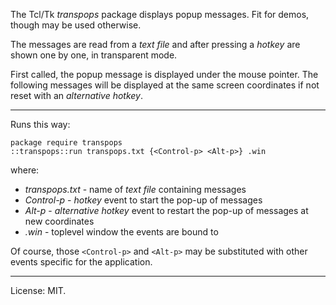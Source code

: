 The Tcl/Tk *transpops* package displays popup messages.
Fit for demos, though may be used otherwise.

The messages are read from a *text file* and after pressing a *hotkey* are
shown one by one, in transparent mode.

First called, the popup message is displayed under the mouse pointer. The following messages will be displayed at the same screen coordinates if not reset with an *alternative hotkey*.

<hr>

Runs this way:

    package require transpops
    ::transpops::run transpops.txt {<Control-p> <Alt-p>} .win

where:

   * *transpops.txt* - name of *text file* containing messages
   * *Control-p* - *hotkey* event to start the pop-up of messages
   * *Alt-p* - *alternative hotkey* event to restart the pop-up of messages at new coordinates
   * *.win* - toplevel window the events are bound to

Of course, those `<Control-p>` and `<Alt-p>` may be substituted with other events specific for the application.

<hr>

License: MIT.
